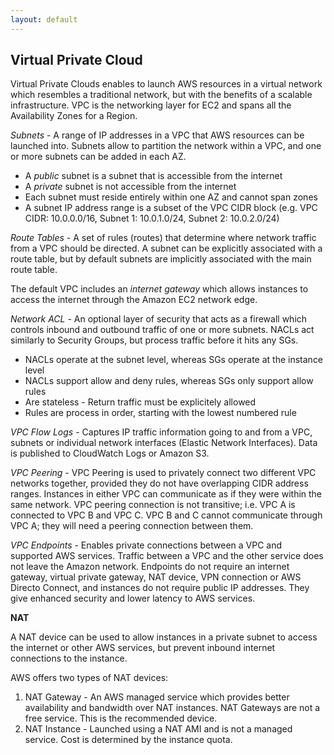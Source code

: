 ```yaml
---
layout: default
---
```


## Virtual Private Cloud

Virtual Private Clouds enables to launch AWS resources in a virtual network which resembles a traditional network, but with the benefits of a scalable infrastructure. VPC is the networking layer for EC2 and spans all the Availability Zones for a Region.

*Subnets* - A range of IP addresses in a VPC that AWS resources can be launched into. Subnets allow to partition the network within a VPC, and one or more subnets can be added in each AZ.
  * A *public* subnet is a subnet that is accessible from the internet
  * A *private* subnet is not accessible from the internet
  * Each subnet must reside entirely within one AZ and cannot span zones
  * A subnet IP address range is a subset of the VPC CIDR block (e.g. VPC CIDR: 10.0.0.0/16, Subnet 1: 10.0.1.0/24, Subnet 2: 10.0.2.0/24)

*Route Tables* - A set of rules (routes) that determine where network traffic from a VPC should be directed. A subnet can be explicitly associated with a route table, but by default subnets are implicitly associated with the main route table.

The default VPC includes an *internet gateway* which allows instances to access the internet through the Amazon EC2 network edge.

*Network ACL* - An optional layer of security that acts as a firewall which controls inbound and outbound traffic of one or more subnets. NACLs act similarly to Security Groups, but process traffic before it hits any SGs.
  * NACLs operate at the subnet level, whereas SGs operate at the instance level
  * NACLs support allow and deny rules, whereas SGs only support allow rules
  * Are stateless - Return traffic must be explicitely allowed
  * Rules are process in order, starting with the lowest numbered rule

*VPC Flow Logs* - Captures IP traffic information going to and from a VPC, subnets or individual network interfaces (Elastic Network Interfaces). Data is published to CloudWatch Logs or Amazon S3.

*VPC Peering* - VPC Peering is used to privately connect two different VPC networks together, provided they do not have overlapping CIDR address ranges. Instances in either VPC can communicate as if they were within the same network. VPC peering connection is not transitive; i.e. VPC A is connected to VPC B and VPC C. VPC B and C cannot communicate through VPC A; they will need a peering connection between them.

*VPC Endpoints* - Enables private connections between a VPC and supported AWS services. Traffic between a VPC and the other service does not leave the Amazon network. Endpoints do not require an internet gateway, virtual private gateway, NAT device, VPN connection or AWS Directo Connect, and instances do not require public IP addresses. They give enhanced security and lower latency to AWS services.

**NAT**

A NAT device can be used to allow instances in a private subnet to access the internet or other AWS services, but prevent inbound internet connections to the instance.

AWS offers two types of NAT devices:
  1. NAT Gateway - An AWS managed service which provides better availability and bandwidth over NAT instances. NAT Gateways are not a free service. This is the recommended device.
  2. NAT Instance - Launched using a NAT AMI and is not a managed service. Cost is determined by the instance quota.